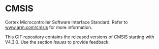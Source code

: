 # CMSIS
Cortex Microcontroller Software Interface Standard. Refer to www.arm.com/cmsis for more information.

This GIT repository contains the released versions of CMSIS starting with V4.3.0.
Use the section *Issues* to provide feedback.




